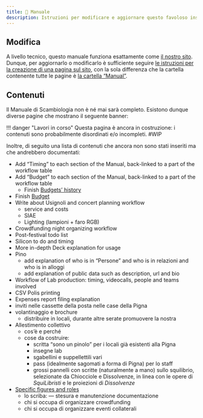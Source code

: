 ```yaml
---
title: 📖 Manuale
description: Istruzioni per modificare e aggiornare questo favoloso insuperabile vitale manuale di sapienza
---
```

## Modifica

A livello tecnico, questo manuale funziona esattamente come [il nostro sito](scambi.org.md). Dunque, per aggiornarlo o modificarlo è sufficiente seguire [le istruzioni per la creazione di una pagina sul sito](scambi.org.md#nuova-pagina), con la sola differenza che la cartella contenente tutte le pagine è [la cartella “Manual”](https://nuvola.scambi.org/f/248325).

## Contenuti

Il Manuale di Scambiologia non è né mai sarà completo. Esistono dunque diverse pagine che mostrano il seguente banner:

!!! danger "Lavori in corso"
	Questa pagina è ancora in costruzione: i contenuti sono probabilmente disordinati e/o incompleti. #WIP

Inoltre, di seguito una lista di contenuti che ancora non sono stati inseriti ma che andrebbero documentati:

* Add “Timing” to each section of the Manual, back-linked to a part of the workflow table
* Add “Budget” to each section of the Manual, back-linked to a part of the workflow table
  * Finish [Budgets’ history](../palanche/budget/history.md)
* Finish [Budget](../palanche/budget/)
* Write about Usignoli and concert planning workflow
  * service and costs
  * SIAE
  * Lighting (lampioni + faro RGB)
* Crowdfunding night organizing workflow
* Post-festival todo list
* Silicon to do and timing
* More in-depth Deck explanation for usage
* Pino
  * add explanation of who is in “Persone” and who is in relazioni and who is in alloggi
  * add explanation of public data such as description, url and bio
* Workflow of Lab production: timing, videocalls, people and teams involved
* CSV Polis printing
* Expenses report filing explanation
* inviti nelle cassette della posta nelle case della Pigna
* volantinaggio e brochure
  * distribuire in locali, durante altre serate promuovere la nostra
* Allestimento collettivo
  * cos’è e perché
  * cose da costruire:
    * scritta <q>sono un pinolo</q> per i locali già esistenti alla Pigna
    * insegne lab
    * sgabellini e suppellettili vari
    * pass (idealmente sagomati a forma di Pigna) per lo staff
    * grossi pannelli con scritte (naturalmente a mano) sullo squilibrio, selezionate da Chiocciole e Dissolvenze, in linea con le opere di _SquiLibristi_ e le proiezioni di _Dissolvenze_
* [Specific figures and roles](../staff/ruoli/)
  * lo scriba: — stesura e manutenzione documentazione
  * chi si occupa di organizzare crowdfunding
  * chi si occupa di organizzare eventi collaterali
